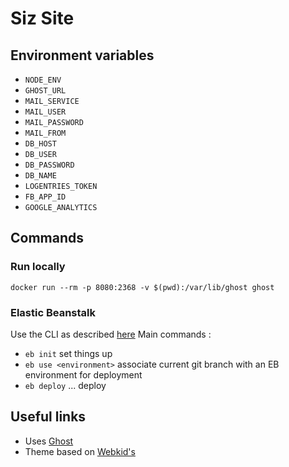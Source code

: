 # Siz Site
## Environment variables
- `NODE_ENV`
- `GHOST_URL`
- `MAIL_SERVICE`
- `MAIL_USER`
- `MAIL_PASSWORD`
- `MAIL_FROM`
- `DB_HOST`
- `DB_USER`
- `DB_PASSWORD`
- `DB_NAME`
- `LOGENTRIES_TOKEN`
- `FB_APP_ID`
- `GOOGLE_ANALYTICS`

## Commands
### Run locally
`docker run --rm -p 8080:2368 -v $(pwd):/var/lib/ghost ghost`

### Elastic Beanstalk
Use the CLI as described [here](http://docs.aws.amazon.com/elasticbeanstalk/latest/dg/eb-cli3.html) Main commands :
- `eb init` set things up
- `eb use <environment>` associate current git branch with an EB environment for deployment
- `eb deploy` ... deploy

## Useful links
- Uses [Ghost](https://ghost.org/)
- Theme based on [Webkid's](https://github.com/wbkd/ghost-wbkd)
